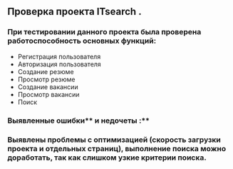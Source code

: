 ## **Проверка проекта**  **ITsearch**  **.**

### **При тестировании данного проекта была проверена работоспособность основных функций:**

- Регистрация пользователя
- Авторизация пользователя
- Создание резюме
- Просмотр резюме
- Создание вакансии
- Просмотр вакансии
- Поиск

### **Выявленные ошибки**** и недочеты :**

### Выявлены проблемы с оптимизацией (скорость загрузки проекта и отдельных страниц), выполнение поиска можно доработать, так как слишком узкие критерии поиска.
